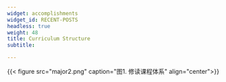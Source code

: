 ```yaml
---
widget: accomplishments
widget_id: RECENT-POSTS
headless: true
weight: 48
title: Curriculum Structure
subtitle: 

---
```


{{< figure src="major2.png" caption="图1. 修读课程体系"  align="center">}}